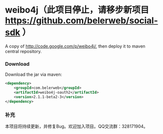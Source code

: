 weibo4j（此项目停止，请移步新项目 https://github.com/belerweb/social-sdk ）
=======

A copy of http://code.google.com/p/weibo4j/, then deploy it to maven central repository.


### Download ###
Download the jar via maven:
```xml
<dependency>
    <groupId>com.belerweb</groupId>
    <artifactId>weibo4j-oauth2</artifactId>
    <version>2.1.1-beta2-3</version>
</dependency>
```

### 补充 ###
本项目将持续更新，并修复Bug。欢迎加入项目。QQ交流群：328171904。

